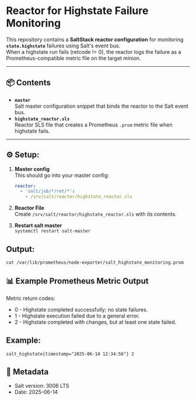 # Reactor for Highstate Failure Monitoring

This repository contains a **SaltStack reactor configuration** for monitoring **`state.highstate`** failures using Salt's event bus.  
When a highstate run fails (retcode != 0), the reactor logs the failure as a Prometheus-compatible metric file on the target minion.  

---

## 📦 Contents

- **`master`**  
  Salt master configuration snippet that binds the reactor to the Salt event bus.
- **`highstate_reactor.sls`**  
  Reactor SLS file that creates a Prometheus `.prom` metric file when highstate fails.

---

## ⚙️ Setup:

1. **Master config**  
   This should go into your master config:  
   ```yaml
   reactor:
     - 'salt/job/*/ret/*':
       - /srv/salt/reactor/highstate_reactor.sls

2. **Reactor File**  
   Create `/srv/salt/reactor/highstate_reactor.sls` with its contents.

4. **Restart salt master**  
   `systemctl restart salt-master`

## Output:
`cat /var/lib/prometheus/node-exporter/salt_highstate_monitoring.prom`

## 📊 Example Prometheus Metric Output
 Metric return codes:
 - 0 - Highstate completed successfully; no state failures.
 - 1 - Highstate execution failed due to a general error.
 - 2 - Highstate completed with changes, but at least one state failed.
## Example:
`salt_highstate{timestamp="2025-06-14 12:34:56"} 2`

## 📅 Metadata
- Salt version: 3006 LTS
- Date: 2025-06-14
